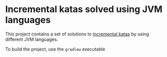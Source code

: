 # Incremental katas solved using JVM languages

This project contains a set of solutions to [incremental katas](https://github.com/Gianfrancoalongi/incremental_katas) by using different JVM languages.

To build the project, use the `gradlew` executable
